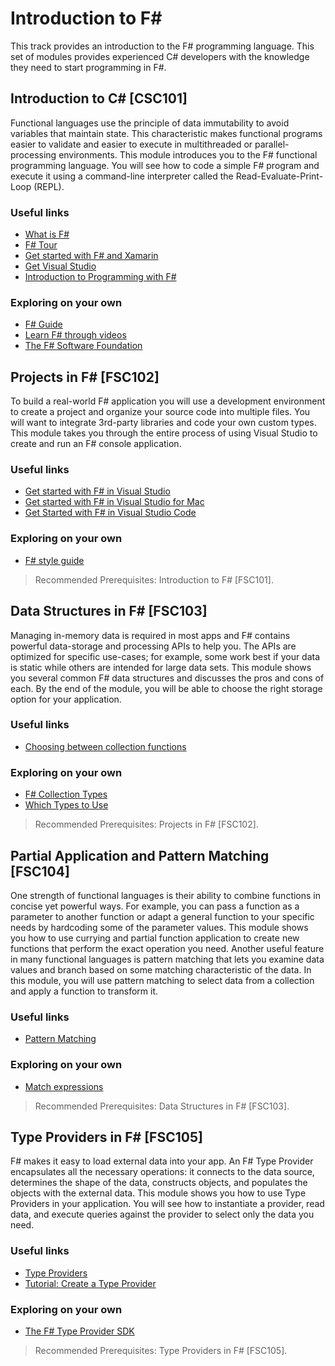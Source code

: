 # Introduction to F#

This track provides an introduction to the F# programming language. This set of modules provides experienced C# developers with the knowledge they need to start programming in F#.

## Introduction to C# [CSC101]

Functional languages use the principle of data immutability to avoid variables that maintain state. This characteristic makes functional programs easier to validate and easier to execute in multithreaded or parallel-processing environments. This module introduces you to the F# functional programming language. You will see how to code a simple F# program and execute it using a command-line interpreter called the Read-Evaluate-Print-Loop (REPL). 

### Useful links

- [What is F#](https://docs.microsoft.com/en-us/dotnet/fsharp/what-is-fsharp)
- [F# Tour](https://docs.microsoft.com/en-us/dotnet/fsharp/tour)
- [Get started with F# and Xamarin](https://docs.microsoft.com/xamarin/cross-platform/platform/fsharp/)
-	[Get Visual Studio](https://visualstudio.microsoft.com/vs/) 
- [Introduction to Programming with F#](https://www.youtube.com/watch?v=Teak30_pXHk&list=PLEoMzSkcN8oNiJ67Hd7oRGgD1d4YBxYGC)

### Exploring on your own

- [F# Guide](https://docs.microsoft.com/en-us/dotnet/fsharp/)
- [Learn F# through videos](https://docs.microsoft.com/en-us/dotnet/fsharp/#learn-f-through-videos)
- [The F# Software Foundation](https://fsharp.org/)

##  Projects in F# [FSC102]

To build a real-world F# application you will use a development environment to create a project and organize your source code into multiple files. You will want to integrate 3rd-party libraries and code your own custom types. This module takes you through the entire process of using Visual Studio to create and run an F# console application.

### Useful links

- [Get started with F# in Visual Studio](https://docs.microsoft.com/en-us/dotnet/fsharp/get-started/get-started-visual-studio)
- [Get started with F# in Visual Studio for Mac](https://docs.microsoft.com/en-us/dotnet/fsharp/get-started/get-started-with-visual-studio-for-mac)
- [Get Started with F# in Visual Studio Code](https://docs.microsoft.com/en-us/dotnet/fsharp/get-started/get-started-vscode)

### Exploring on your own

- [F# style guide](https://docs.microsoft.com/en-us/dotnet/fsharp/style-guide/)

> Recommended Prerequisites: Introduction to F# [FSC101].

## Data Structures in F# [FSC103]

Managing in-memory data is required in most apps and F# contains powerful data-storage and processing APIs to help you. The APIs are optimized for specific use-cases; for example, some work best if your data is static while others are intended for large data sets. This module shows you several common F# data structures and discusses the pros and cons of each. By the end of the module, you will be able to choose the right storage option for your application.

### Useful links

- [Choosing between collection functions](https://fsharpforfunandprofit.com/posts/list-module-functions/)

### Exploring on your own

- [F# Collection Types](https://docs.microsoft.com/en-us/dotnet/fsharp/language-reference/fsharp-collection-types)
- [Which Types to Use](https://docs.microsoft.com/en-us/dotnet/fsharp/tour#which-types-to-use)

> Recommended Prerequisites: Projects in F# [FSC102].

##  Partial Application and Pattern Matching [FSC104]

One strength of functional languages is their ability to combine functions in concise yet powerful ways. For example, you can pass a function as a parameter to another function or adapt a general function to your specific needs by hardcoding some of the parameter values. This module shows you how to use currying and partial function application to create new functions that perform the exact operation you need. Another useful feature in many functional languages is pattern matching that lets you examine data values and branch based on some matching characteristic of the data. In this module, you will use pattern matching to select data from a collection and apply a function to transform it.

### Useful links

- [Pattern Matching](https://docs.microsoft.com/en-us/dotnet/fsharp/language-reference/pattern-matching)


### Exploring on your own

- [Match expressions](https://docs.microsoft.com/en-us/dotnet/fsharp/language-reference/match-expressions)

> Recommended Prerequisites: Data Structures in F# [FSC103].

##  Type Providers in F# [FSC105]

F# makes it easy to load external data into your app. An F# Type Provider encapsulates all the necessary operations: it connects to the data source, determines the shape of the data, constructs objects, and populates the objects with the external data. This module shows you how to use Type Providers in your application. You will see how to instantiate a provider, read data, and execute queries against the provider to select only the data you need.

### Useful links

- [Type Providers](https://docs.microsoft.com/en-us/dotnet/fsharp/tutorials/type-providers/)
- [Tutorial: Create a Type Provider](https://docs.microsoft.com/en-us/dotnet/fsharp/tutorials/type-providers/creating-a-type-provider)

### Exploring on your own

- [The F# Type Provider SDK](https://github.com/fsprojects/FSharp.TypeProviders.SDK)

> Recommended Prerequisites: Type Providers in F# [FSC105].
